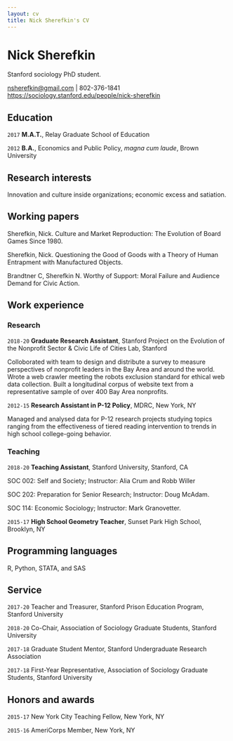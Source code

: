 ```yaml
---
layout: cv
title: Nick Sherefkin's CV
---
```

# Nick Sherefkin
Stanford sociology PhD student.

<div id="webaddress">
<a href="nsherefkin@gmail.com">nsherefkin@gmail.com</a> | 802-376-1841
</div>
<div id="webaddress">
<a href="https://sociology.stanford.edu/people/nick-sherefkin">https://sociology.stanford.edu/people/nick-sherefkin</a>
</div>

## Education

`2017`
__M.A.T.__, Relay Graduate School of Education

`2012`
__B.A.__, Economics and Public Policy, *magna cum laude*, Brown University 


## Research interests

Innovation and culture inside organizations; economic excess and satiation.


## Working papers <!--- Publications and working papers --->

Sherefkin, Nick. Culture and Market Reproduction: The Evolution of Board Games Since 1980.

Sherefkin, Nick. Questioning the Good of Goods with a Theory of Human Entrapment with Manufactured Objects.

Brandtner C, Sherefkin N. Worthy of Support: Moral Failure and Audience Demand for Civic Action.

## Work experience

### Research
`2018-20`
__Graduate Research Assistant__, Stanford Project on the Evolution of the Nonprofit Sector & Civic Life of Cities Lab, Stanford 

Colloborated with team to design and distribute a survey to measure perspectives of nonprofit leaders in the Bay Area and around the world. Wrote a web crawler meeting the robots exclusion standard for ethical web data collection. Built a longitudinal corpus of website text from a representative sample of over 400 Bay Area nonprofits. 

`2012-15`
__Research Assistant in P-12 Policy__, MDRC, New York, NY

Managed and analysed data for P-12 research projects studying topics ranging from the effectiveness of tiered reading intervention to trends in high school college-going behavior.


### Teaching
`2018-20`
__Teaching Assistant__, Stanford University, Stanford, CA

SOC 002: Self and Society; Instructor: Alia Crum and Robb Willer

SOC 202: Preparation for Senior Research; Instructor: Doug McAdam.

SOC 114: Economic Sociology; Instructor: Mark Granovetter.

`2015-17`
__High School Geometry Teacher__, Sunset Park High School, Brooklyn, NY


## Programming languages

R, Python, STATA, and SAS


## Service

`2017-20`
Teacher and Treasurer, Stanford Prison Education Program, Stanford University

`2018-20`
Co-Chair, Association of Sociology Graduate Students, Stanford University

`2017-18` 
Graduate Student Mentor, Stanford Undergraduate Research Association

`2017-18` 
First-Year Representative, Association of Sociology Graduate Students, Stanford University


## Honors and awards

`2015-17`
New York City Teaching Fellow, New York, NY

`2015-16`
AmeriCorps Member, New York, NY

<!-- ### Footer Last updated: March 2019 -->


